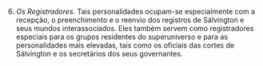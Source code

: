 ﻿6. *Os Registradores.* Tais personalidades ocupam-se especialmente com a recepção, o preenchimento e o reenvio dos registros de Sálvington e seus mundos interassociados. Eles também servem como registradores especiais para os grupos residentes do superuniverso e para as personalidades mais elevadas, tais como os oficiais das cortes de Sálvington e os secretários dos seus governantes.